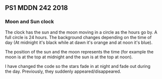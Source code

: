 ## PS1 MDDN 242 2018

### Moon and Sun clock

The clock has the sun and the moon moving in a circle as the hours go by. A full circle is 24 hours. 
The background changes depending on the time of day (At midnight it's black while at dawn it's orange and at noon it's blue).

The position of the sun and the moon represents the time (for example the moon is at the top at midnight and the sun is at the top at noon).

I have changed the code so the stars fade in at night and fade out during the day. Previously, they suddenly appeared/disappeared. 
